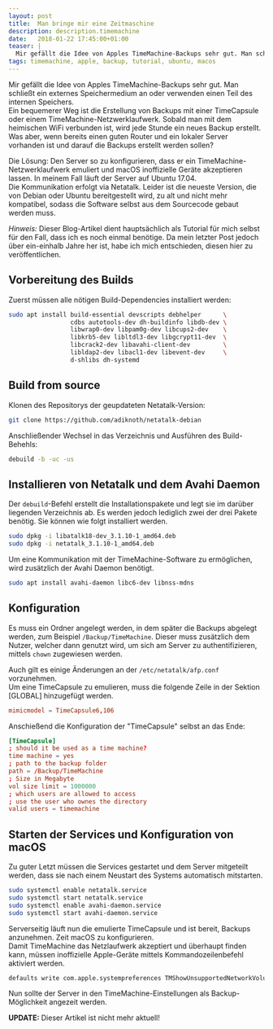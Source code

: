 ```yaml
---
layout: post
title:  Man bringe mir eine Zeitmaschine
description: description.timemachine
date:   2018-01-22 17:45:00+01:00
teaser: |
  Mir gefällt die Idee von Apples TimeMachine-Backups sehr gut. Man schließt ein externes Speichermedium an oder verwenden einen Teil des internen Speichers. Ein bequemerer Weg ist die Erstellung von Backups mit einer TimeCapsule oder einem TimeMachine-Netzwerklaufwerk. Sobald man mit dem heimischen WiFi verbunden ist, wird jede Stunde ein neues Backup erstellt. Was aber, wenn bereits einen guten Router und ein lokaler Server vorhanden ist und darauf die Backups erstellt werden sollen?
tags: timemachine, apple, backup, tutorial, ubuntu, macos
---
```


Mir gefällt die Idee von Apples TimeMachine-Backups sehr gut. Man schließt ein externes Speichermedium an oder verwenden einen Teil des internen Speichers.  
Ein bequemerer Weg ist die Erstellung von Backups mit einer TimeCapsule oder einem TimeMachine-Netzwerklaufwerk. Sobald man mit dem heimischen WiFi verbunden ist, wird jede Stunde ein neues Backup erstellt.
Was aber, wenn bereits einen guten Router und ein lokaler Server vorhanden ist und darauf die Backups erstellt werden sollen?

Die Lösung: Den Server so zu konfigurieren, dass er ein TimeMachine-Netzwerklaufwerk emuliert und macOS inoffizielle Geräte akzeptieren lassen. In meinem Fall läuft der Server auf Ubuntu 17.04.  
Die Kommunikation erfolgt via Netatalk. Leider ist die neueste Version, die von Debian oder Ubuntu bereitgestellt wird, zu alt und nicht mehr kompatibel, sodass die Software selbst aus dem Sourcecode gebaut werden muss.

*Hinweis:* Dieser Blog-Artikel dient hauptsächlich als Tutorial für mich selbst für den Fall, dass ich es noch einmal benötige. Da mein letzter Post jedoch über ein-einhalb Jahre her ist, habe ich mich entschieden, diesen hier zu veröffentlichen.

## Vorbereitung des Builds

Zuerst müssen alle nötigen Build-Dependencies installiert werden:

```bash
sudo apt install build-essential devscripts debhelper      \
                 cdbs autotools-dev dh-buildinfo libdb-dev \
                 libwrap0-dev libpam0g-dev libcups2-dev    \
                 libkrb5-dev libltdl3-dev libgcrypt11-dev  \
                 libcrack2-dev libavahi-client-dev         \
                 libldap2-dev libacl1-dev libevent-dev     \
                 d-shlibs dh-systemd
```

## Build from source

Klonen des Repositorys der geupdateten Netatalk-Version:

```bash
git clone https://github.com/adiknoth/netatalk-debian
```

Anschließender Wechsel in das Verzeichnis und Ausführen des Build-Behehls:

 ```bash
 debuild -b -uc -us
 ```

## Installieren von Netatalk und dem Avahi Daemon

Der `debuild`-Befehl erstellt die Installationspakete und legt sie im darüber liegenden Verzeichnis ab.
Es werden jedoch lediglich zwei der drei Pakete benötig. Sie können wie folgt installiert werden.

```bash
sudo dpkg -i libatalk18-dev_3.1.10-1_amd64.deb
sudo dpkg -i netatalk_3.1.10-1_amd64.deb
```

Um eine Kommunikation mit der TimeMachine-Software zu ermöglichen, wird zusätzlich der Avahi Daemon benötigt.

```bash
sudo apt install avahi-daemon libc6-dev libnss-mdns
```

## Konfiguration

Es muss ein Ordner angelegt werden, in dem später die Backups abgelegt werden, zum Beispiel `/Backup/TimeMachine`. Dieser muss zusätzlich dem Nutzer, welcher dann genutzt wird, um sich am Server zu authentifizieren, mittels `chown` zugewiesen werden.

Auch gilt es einige Änderungen an der `/etc/netatalk/afp.conf` vorzunehmen.  
Um eine TimeCapsule zu emulieren, muss die folgende Zeile in der Sektion [GLOBAL] hinzugefügt werden.

```conf
mimicmodel = TimeCapsule6,106
```

Anschießend die Konfiguration der "TimeCapsule" selbst an das Ende:

```conf
[TimeCapsule]
; should it be used as a time machine?
time machine = yes
; path to the backup folder
path = /Backup/TimeMachine
; Size in Megabyte
vol size limit = 1000000
; which users are allowed to access
; use the user who ownes the directory
valid users = timemachine
```

## Starten der Services und Konfiguration von macOS

Zu guter Letzt müssen die Services gestartet und dem Server mitgeteilt werden, dass sie nach einem Neustart des Systems automatisch mitstarten.

```bash
sudo systemctl enable netatalk.service
sudo systemctl start netatalk.service
sudo systemctl enable avahi-daemon.service
sudo systemctl start avahi-daemon.service
```

Serverseitig läuft nun die emulierte TimeCapsule und ist bereit, Backups anzunehmen. Zeit macOS zu konfigurieren.  
Damit TimeMachine das Netzlaufwerk akzeptiert und überhaupt finden kann, müssen inoffizielle Apple-Geräte mittels Kommandozeilenbefehl aktiviert werden.

```bash
defaults write com.apple.systempreferences TMShowUnsupportedNetworkVolumes 1
```

Nun sollte der Server in den TimeMachine-Einstellungen als Backup-Möglichkeit angezeit werden.

**UPDATE:** Dieser Artikel ist nicht mehr aktuell!
